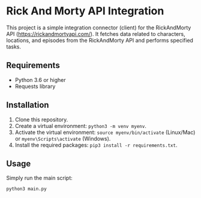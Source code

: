  # Rick And Morty API Integration

This project is a simple integration connector (client) for the RickAndMorty API (https://rickandmortyapi.com/). It fetches data related to characters, locations, and episodes from the RickAndMorty API and performs specified tasks.

## Requirements

- Python 3.6 or higher
- Requests library

## Installation

1. Clone this repository.
2. Create a virtual environment: `python3 -m venv myenv`.
3. Activate the virtual environment: `source myenv/bin/activate` (Linux/Mac) or `myenv\Scripts\activate` (Windows).
4. Install the required packages: `pip3 install -r requirements.txt`.

## Usage

Simply run the main script:

```bash
python3 main.py
